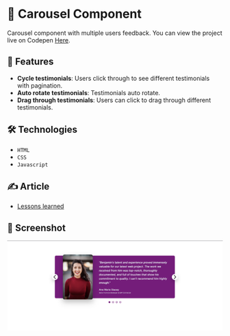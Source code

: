 # 🧩 Carousel Component
 
Carousel component with multiple users feedback. You can view the project live on Codepen [Here](https://codepen.io/benjaminkyamanywa/pen/abPExVr). 

## 🚀 Features

- **Cycle testimonials**: Users click through to see different testimonials with pagination.
- **Auto rotate testimonials**: Testimonials auto rotate.
- **Drag through testimonials**: Users can click to drag through different testimonials.

## 🛠️ Technologies

- `HTML`
- `CSS`
- `Javascript`

## ✍️ Article

- [Lessons learned](./Building%20a%20carousel%20component.md)

## 📸 Screenshot

![Carousel Component](./assets/carousel_component_screenshot.png)
